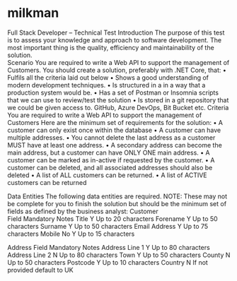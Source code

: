 # milkman

Full Stack Developer – Technical Test 
Introduction 
The purpose of this test is to assess your knowledge and approach to software  development. The most important thing is the quality, efficiency and maintainability  of the solution.  
Scenario 
You are required to write a Web API to support the management of Customers. You should create a solution, preferably with .NET Core, that: 
• Fulfils all the criteria laid out below 
• Shows a good understanding of modern development techniques. 
• Is structured in a in a way that a production system would be. 
• Has a set of Postman or Insomnia scripts that we can use to review/test the  solution 
• Is stored in a git repository that we could be given access to. GitHub, Azure DevOps, Bit Bucket etc. 
Criteria 
You are required to write a Web API to support the management of Customers  Here are the minimum set of requirements for the solution: 
• A customer can only exist once within the database 
• A customer can have multiple addresses. 
• You cannot delete the last address as a customer MUST have at least one  address. 
• A secondary address can become the main address, but a customer can  have ONLY ONE main address. 
• A customer can be marked as in-active if requested by the customer.  • A customer can be deleted, and all associated addresses should also be  deleted 
• A list of ALL customers can be returned. 
• A list of ACTIVE customers can be returned

Data Entities 
The following data entities are required. NOTE: These may not be complete for you  to finish the solution but should be the minimum set of fields as defined by the  business analyst: 
Customer				
Field 			Mandatory 		Notes
Title			Y				Up to 20 characters
Forename 		Y				Up to 50 characters
Surname 		Y				Up to 50 characters
Email Address 	Y				Up to 75 characters
Mobile No 		Y				Up to 15 characters

Address
Field 			Mandatory 		Notes
Address Line 1 	Y				Up to 80 characters
Address Line 2 	N				Up to 80 characters
Town			Y				Up to 50 characters
County			N				Up to 50 characters
Postcode		Y				Up to 10 characters
Country 		N				If not provided default to UK
